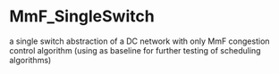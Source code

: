 # MmF_SingleSwitch
a single switch abstraction of a DC network with only MmF congestion control algorithm (using as baseline for further testing of scheduling algorithms)
